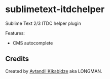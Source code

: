 sublimetext-itdchelper
======================

Sublime Text 2/3 ITDC helper plugin

Features:
- CMS autocomplete


## Credits



Created by [Avtandil Kikabidze][0] aka LONGMAN.

 [0]: mailto:akalongman@gmail.com